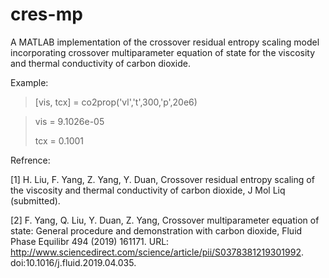 # cres-mp
A MATLAB implementation of the crossover residual entropy scaling model incorporating crossover multiparameter equation of state for the viscosity and thermal conductivity of carbon dioxide.

Example:
> [vis, tcx] = co2prop('vl','t',300,'p',20e6)

> vis = 9.1026e-05
>   
> tcx = 0.1001

Refrence:

[1] H. Liu, F. Yang, Z. Yang, Y. Duan, Crossover residual entropy scaling of the viscosity and thermal conductivity of 
carbon dioxide, J Mol Liq (submitted).

[2] F. Yang, Q. Liu, Y. Duan, Z. Yang, Crossover multiparameter equation of state: General procedure and demonstration with carbon dioxide, Fluid Phase Equilibr 494 (2019) 161171. URL: http://www.sciencedirect.com/science/article/pii/S0378381219301992. doi:10.1016/j.fluid.2019.04.035.
